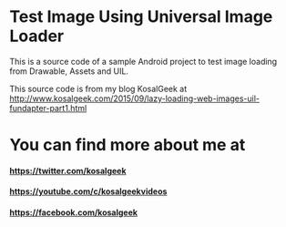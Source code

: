 # Test Image Using Universal Image Loader
This is a source code of a sample Android project to test image loading from Drawable, Assets and UIL.

This source code is from my blog KosalGeek at http://www.kosalgeek.com/2015/09/lazy-loading-web-images-uil-fundapter-part1.html

# You can find more about me at
#### https://twitter.com/kosalgeek
#### https://youtube.com/c/kosalgeekvideos
#### https://facebook.com/kosalgeek
